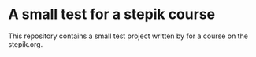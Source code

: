 # A small test for a stepik course 

This repository contains a small test project written by for a course on the stepik.org.
